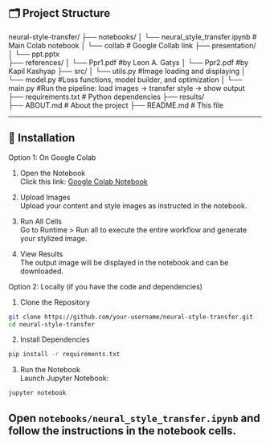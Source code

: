 ## 🗂️ Project Structure

neural-style-transfer/
├── notebooks/
│   └── neural_style_transfer.ipynb   # Main Colab notebook
│   └── collab                        # Google Collab link
├── presentation/
│   └── ppt.pptx                      
├── references/
│   └── Ppr1.pdf                      #by Leon A. Gatys
│   └── Ppr2.pdf                      #by Kapil Kashyap
├── src/
│   └── utils.py	                  #Image loading and displaying
│   └── model.py	                  #Loss functions, model builder, and optimization
│   └── main.py	                      #Run the pipeline: load images → transfer style → show output
├── requirements.txt                  # Python dependencies
├── results/                          
├── ABOUT.md                          # About the project
├── README.md                         # This file

---

## 🚀 Installation

Option 1: On Google Colab

1. Open the Notebook  
   Click this link: [Google Colab Notebook](https://colab.research.google.com/)  

2. Upload Images  
   Upload your content and style images as instructed in the notebook.

3. Run All Cells  
   Go to Runtime > Run all to execute the entire workflow and generate your stylized image.

4. View Results  
   The output image will be displayed in the notebook and can be downloaded.


Option 2: Locally (if you have the code and dependencies)

1. Clone the Repository
```bash
git clone https://github.com/your-username/neural-style-transfer.git
cd neural-style-transfer
```

2. Install Dependencies
```bash
pip install -r requirements.txt
```

3. Run the Notebook  
   Launch Jupyter Notebook:
```bash
jupyter notebook
```

Open `notebooks/neural_style_transfer.ipynb` and follow the instructions in the notebook cells.
---